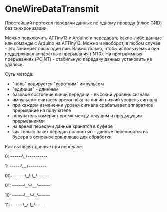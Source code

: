 # OneWireDataTransmit
 
Простейший протокол передачи данных по одному проводу (плюс GND) без синхронизации.

Можно подключить ATTiny13 к Arduino и передавать какие-либо данные или команды с Arduino на ATTiny13. Можно и наоборот, в любом случае - это занимает лишь один пин. Важно только, чтобы используемый пин поддерживал аппаратные прерывания (INT0). На программных прерываниях (PCINT) - стабильную передачу данных установить не удалось.

Суть метода:
- "ноль" кодируется "коротким" импульсом
- "единица" - длинным
- базовое состояние линии передачи - высокий уровень сигнала
- импульсом считаеся время пока на линии низкий уровень сигнала
- при каждом изменении уровня сигнала срабатывает аппаратное прерывание на получателе
- получатель измеряет время между текущим и предыдущим прерываниями
- на время передачи данные хранятся в буфере
- как только пакет передан полностью - данные переносятся из буфера в основное хранилище для обработки

Как выглядят данные при передаче:

0:  ------\\_/----------

1:  ------\\__/---------

00: ------\\\_/-\\\_/------

01: ------\\_/-\\__/------

10: ------\\__/-\\_/------

11: ------\\\__/-\\\__/-----
